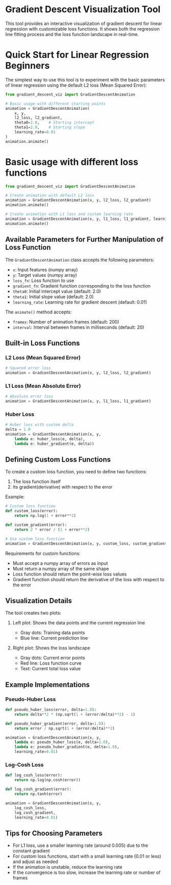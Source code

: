 
# Gradient Descent Visualization Tool

This tool provides an interactive visualization of gradient descent for linear regression with customizable loss functions. It shows both the regression line fitting process and the loss function landscape in real-time.

# Quick Start for Linear Regression Beginners

The simplest way to use this tool is to experiment with the basic parameters of linear regression using the default L2 loss (Mean Squared Error):

```python
from gradient_descent_viz import GradientDescentAnimation

# Basic usage with different starting points
animation = GradientDescentAnimation(
    x, y,
    l2_loss, l2_gradient,
    theta0=2.0,    # Starting intercept
    theta1=2.0,    # Starting slope
    learning_rate=0.01
)
animation.animate()
```
# Basic usage with different loss functions
```python
from gradient_descent_viz import GradientDescentAnimation

# Create animation with default L2 loss
animation = GradientDescentAnimation(x, y, l2_loss, l2_gradient)
animation.animate()

# Create animation with L1 loss and custom learning rate
animation = GradientDescentAnimation(x, y, l1_loss, l1_gradient, learning_rate=0.005)
animation.animate()
```

## Available Parameters for Further Manipulation of Loss Function

The `GradientDescentAnimation` class accepts the following parameters:

- `x`: Input features (numpy array)
- `y`: Target values (numpy array) 
- `loss_fn`: Loss function to use
- `gradient_fn`: Gradient function corresponding to the loss function
- `theta0`: Initial intercept value (default: 2.0)
- `theta1`: Initial slope value (default: 2.0)
- `learning_rate`: Learning rate for gradient descent (default: 0.01)

The `animate()` method accepts:

- `frames`: Number of animation frames (default: 200)
- `interval`: Interval between frames in milliseconds (default: 20)

## Built-in Loss Functions

### L2 Loss (Mean Squared Error)
```python
# Squared error loss
animation = GradientDescentAnimation(x, y, l2_loss, l2_gradient)
```

### L1 Loss (Mean Absolute Error)
```python
# Absolute error loss
animation = GradientDescentAnimation(x, y, l1_loss, l1_gradient)
```

### Huber Loss
```python
# Huber loss with custom delta
delta = 1.0
animation = GradientDescentAnimation(x, y, 
    lambda e: huber_loss(e, delta), 
    lambda e: huber_gradient(e, delta))
```

## Defining Custom Loss Functions

To create a custom loss function, you need to define two functions:
1. The loss function itself
2. Its gradient(derivative) with respect to the error

Example:

```python
# Custom loss function
def custom_loss(error):
    return np.log(1 + error**2)

def custom_gradient(error):
    return 2 * error / (1 + error**2)

# Use custom loss function
animation = GradientDescentAnimation(x, y, custom_loss, custom_gradient)
```

Requirements for custom functions:
- Must accept a numpy array of errors as input
- Must return a numpy array of the same shape
- Loss function should return the point-wise loss values
- Gradient function should return the derivative of the loss with respect to the error

## Visualization Details

The tool creates two plots:

1. Left plot: Shows the data points and the current regression line
   - Gray dots: Training data points
   - Blue line: Current prediction line

2. Right plot: Shows the loss landscape
   - Gray dots: Current error points
   - Red line: Loss function curve
   - Text: Current total loss value

## Example Implementations

### Pseudo-Huber Loss
```python
def pseudo_huber_loss(error, delta=1.0):
    return delta**2 * (np.sqrt(1 + (error/delta)**2) - 1)

def pseudo_huber_gradient(error, delta=1.0):
    return error / np.sqrt(1 + (error/delta)**2)

animation = GradientDescentAnimation(x, y,
    lambda e: pseudo_huber_loss(e, delta=1.0),
    lambda e: pseudo_huber_gradient(e, delta=1.0),
    learning_rate=0.01)
```

### Log-Cosh Loss
```python
def log_cosh_loss(error):
    return np.log(np.cosh(error))

def log_cosh_gradient(error):
    return np.tanh(error)

animation = GradientDescentAnimation(x, y, 
    log_cosh_loss, 
    log_cosh_gradient,
    learning_rate=0.01)
```

## Tips for Choosing Parameters

- For L1 loss, use a smaller learning rate (around 0.005) due to the constant gradient
- For custom loss functions, start with a small learning rate (0.01 or less) and adjust as needed
- If the animation is unstable, reduce the learning rate
- If the convergence is too slow, increase the learning rate or number of frames
